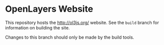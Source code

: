 # OpenLayers Website

This repository hosts the http://ol3js.org/ website.  See the `build` branch for information on building the site.

Changes to this branch should only be made by the build tools.
